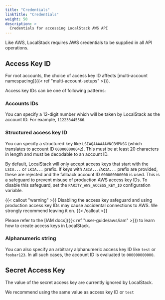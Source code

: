 ```yaml
---
title: "Credentials"
linkTitle: "Credentials"
weight: 50
description: >
  Credentials for accessing LocalStack AWS API
---
```


Like AWS, LocalStack requires AWS credentials to be supplied in all API operations.

## Access Key ID

For root accounts, the choice of access key ID affects [multi-account namespacing]({{< ref "multi-account-setups" >}}).

Access key IDs can be one of following patterns:

### Accounts IDs

You can specify a 12-digit number which will be taken by LocalStack as the account ID.
For example, `112233445566`.

### Structured access key ID

You can specify a structured key like `LSIAQAAAAAAVNCBMPNSG` (which translates to account ID `000000000042`).
This must be at least 20 characters in length and must be decodable to an account ID.

By default, LocalStack will only accept access keys that start with the `LSIA...` or `LKIA...` prefix.
If keys with `ASIA...`/`AKIA...` prefix are provided, these are rejected and the fallback account ID `000000000000` is used.
This is a safeguard to prevent misuse of production AWS access key IDs.
To disable this safeguard, set the `PARITY_AWS_ACCESS_KEY_ID` configuration variable.

{{< callout "warning" >}}
Disabling the access key safeguard and using production access key IDs may cause accidental connections to AWS.
We strongly recommend leaving it on.
{{< /callout >}}

Please refer to the [IAM docs]({{< ref "user-guide/aws/iam" >}}) to learn how to create access keys in LocalStack.

### Alphanumeric string

You can also specify an arbitrary alphanumeric access key ID like `test` or `foobar123`.
In all such cases, the account ID is evaluated to `000000000000`.

## Secret Access Key

The value of the secret access key are currently ignored by LocalStack.

We recommend using the same value as access key ID or `test`
